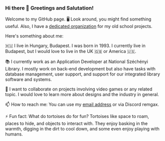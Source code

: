 ### Hi there 👋 Greetings and Salutation! 

Welcome to my GitHub page. 🖥️ Look around, you might find something useful. Also, I have a [dedicated organization](https://github.com/EKKE-IK-M5APWK) for my old school projects.

Here's something about me: 

🇭🇺 I live in Hungary, Budapest. I was born in 1993. I currently live in Budapest, but I would love to live in the UK 🇬🇧 or America 🇺🇸.

📚 I currently work as an Application Developer at National Széchényi Library. I mostly work on back-end development but also have tasks with database management, user support, and support for our integrated library software and systems. 

👯 I want to collaborate on projects involving video games or any related topic. I would love to learn more about designs and the industry in general. 

📫 How to reach me: You can use my [email address](mail:kormany.1993@gmail.com) or via Discord remgax.

⚡ Fun fact: What do tortoises do for fun?
Tortoises like space to roam, places to hide, and objects to interact with. They enjoy basking in the warmth, digging in the dirt to cool down, and some even enjoy playing with humans. 

<!--
**Remgax/Remgax** is a ✨ _special_ ✨ repository because its `README.md` (this file) appears on your GitHub profile.

Here are some ideas to get you started:

- 🔭 I’m currently working on ...
- 🌱 I’m currently learning ...
- 👯 I’m looking to collaborate on ...
- 🤔 I’m looking for help with ...
- 💬 Ask me about ...
- 📫 How to reach me: ...
- 😄 Pronouns: ...
- ⚡ Fun fact: ...
-->


